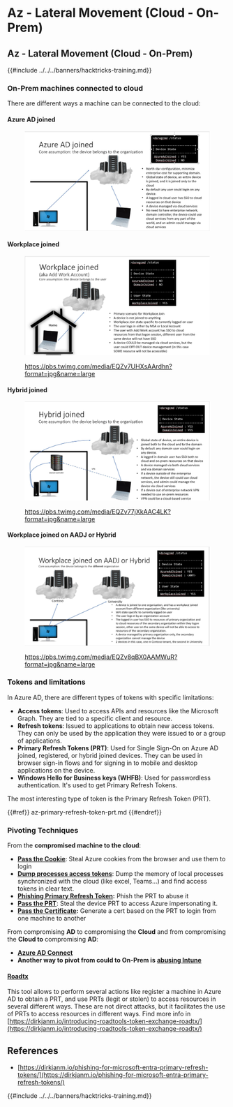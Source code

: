 # Az - Lateral Movement (Cloud - On-Prem)

## Az - Lateral Movement (Cloud - On-Prem)

{{#include ../../../banners/hacktricks-training.md}}

### On-Prem machines connected to cloud

There are different ways a machine can be connected to the cloud:

#### Azure AD joined

<figure><img src="../../../images/image (259).png" alt=""><figcaption></figcaption></figure>

#### Workplace joined

<figure><img src="../../../images/image (222).png" alt=""><figcaption><p><a href="https://pbs.twimg.com/media/EQZv7UHXsAArdhn?format=jpg&#x26;name=large">https://pbs.twimg.com/media/EQZv7UHXsAArdhn?format=jpg&#x26;name=large</a></p></figcaption></figure>

#### Hybrid joined

<figure><img src="../../../images/image (178).png" alt=""><figcaption><p><a href="https://pbs.twimg.com/media/EQZv77jXkAAC4LK?format=jpg&#x26;name=large">https://pbs.twimg.com/media/EQZv77jXkAAC4LK?format=jpg&#x26;name=large</a></p></figcaption></figure>

#### Workplace joined on AADJ or Hybrid

<figure><img src="../../../images/image (252).png" alt=""><figcaption><p><a href="https://pbs.twimg.com/media/EQZv8qBX0AAMWuR?format=jpg&#x26;name=large">https://pbs.twimg.com/media/EQZv8qBX0AAMWuR?format=jpg&#x26;name=large</a></p></figcaption></figure>

### Tokens and limitations <a href="#tokens-and-limitations" id="tokens-and-limitations"></a>

In Azure AD, there are different types of tokens with specific limitations:

- **Access tokens**: Used to access APIs and resources like the Microsoft Graph. They are tied to a specific client and resource.
- **Refresh tokens**: Issued to applications to obtain new access tokens. They can only be used by the application they were issued to or a group of applications.
- **Primary Refresh Tokens (PRT)**: Used for Single Sign-On on Azure AD joined, registered, or hybrid joined devices. They can be used in browser sign-in flows and for signing in to mobile and desktop applications on the device.
- **Windows Hello for Business keys (WHFB)**: Used for passwordless authentication. It's used to get Primary Refresh Tokens.

The most interesting type of token is the Primary Refresh Token (PRT).

{{#ref}}
az-primary-refresh-token-prt.md
{{#endref}}

### Pivoting Techniques

From the **compromised machine to the cloud**:

- [**Pass the Cookie**](az-pass-the-cookie.md): Steal Azure cookies from the browser and use them to login
- [**Dump processes access tokens**](az-processes-memory-access-token.md): Dump the memory of local processes synchronized with the cloud (like excel, Teams...) and find access tokens in clear text.
- [**Phishing Primary Refresh Token**](az-phishing-primary-refresh-token-microsoft-entra.md)**:** Phish the PRT to abuse it
- [**Pass the PRT**](pass-the-prt.md): Steal the device PRT to access Azure impersonating it.
- [**Pass the Certificate**](az-pass-the-certificate.md)**:** Generate a cert based on the PRT to login from one machine to another

From compromising **AD** to compromising the **Cloud** and from compromising the **Cloud to** compromising **AD**:

- [**Azure AD Connect**](azure-ad-connect-hybrid-identity/)
- **Another way to pivot from could to On-Prem is** [**abusing Intune**](../az-services/intune.md)

#### [Roadtx](https://github.com/dirkjanm/ROADtools)

This tool allows to perform several actions like register a machine in Azure AD to obtain a PRT, and use PRTs (legit or stolen) to access resources in several different ways. These are not direct attacks, but it facilitates the use of PRTs to access resources in different ways. Find more info in [https://dirkjanm.io/introducing-roadtools-token-exchange-roadtx/](https://dirkjanm.io/introducing-roadtools-token-exchange-roadtx/)

## References

- [https://dirkjanm.io/phishing-for-microsoft-entra-primary-refresh-tokens/](https://dirkjanm.io/phishing-for-microsoft-entra-primary-refresh-tokens/)

{{#include ../../../banners/hacktricks-training.md}}
